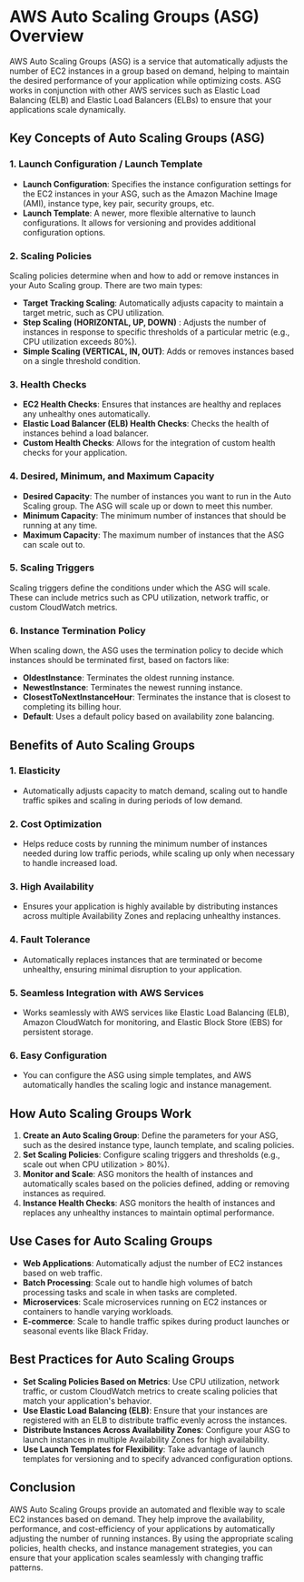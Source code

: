 # AWS Auto Scaling Groups (ASG) Overview

AWS Auto Scaling Groups (ASG) is a service that automatically adjusts the number of EC2 instances in a group based on demand, helping to maintain the desired performance of your application while optimizing costs. ASG works in conjunction with other AWS services such as Elastic Load Balancing (ELB) and Elastic Load Balancers (ELBs) to ensure that your applications scale dynamically.

## Key Concepts of Auto Scaling Groups (ASG)

### 1. **Launch Configuration / Launch Template**
   - **Launch Configuration**: Specifies the instance configuration settings for the EC2 instances in your ASG, such as the Amazon Machine Image (AMI), instance type, key pair, security groups, etc.
   - **Launch Template**: A newer, more flexible alternative to launch configurations. It allows for versioning and provides additional configuration options.

### 2. **Scaling Policies**
   Scaling policies determine when and how to add or remove instances in your Auto Scaling group. There are two main types:
   - **Target Tracking Scaling**: Automatically adjusts capacity to maintain a target metric, such as CPU utilization.
   - **Step Scaling** **(HORIZONTAL, UP, DOWN)** : Adjusts the number of instances in response to specific thresholds of a particular metric (e.g., CPU utilization exceeds 80%).
   - **Simple Scaling** **(VERTICAL, IN, OUT)**: Adds or removes instances based on a single threshold condition.

### 3. **Health Checks**
   - **EC2 Health Checks**: Ensures that instances are healthy and replaces any unhealthy ones automatically.
   - **Elastic Load Balancer (ELB) Health Checks**: Checks the health of instances behind a load balancer.
   - **Custom Health Checks**: Allows for the integration of custom health checks for your application.

### 4. **Desired, Minimum, and Maximum Capacity**
   - **Desired Capacity**: The number of instances you want to run in the Auto Scaling group. The ASG will scale up or down to meet this number.
   - **Minimum Capacity**: The minimum number of instances that should be running at any time.
   - **Maximum Capacity**: The maximum number of instances that the ASG can scale out to.

### 5. **Scaling Triggers**
   Scaling triggers define the conditions under which the ASG will scale. These can include metrics such as CPU utilization, network traffic, or custom CloudWatch metrics.

### 6. **Instance Termination Policy**
   When scaling down, the ASG uses the termination policy to decide which instances should be terminated first, based on factors like:
   - **OldestInstance**: Terminates the oldest running instance.
   - **NewestInstance**: Terminates the newest running instance.
   - **ClosestToNextInstanceHour**: Terminates the instance that is closest to completing its billing hour.
   - **Default**: Uses a default policy based on availability zone balancing.

## Benefits of Auto Scaling Groups

### 1. **Elasticity**
   - Automatically adjusts capacity to match demand, scaling out to handle traffic spikes and scaling in during periods of low demand.

### 2. **Cost Optimization**
   - Helps reduce costs by running the minimum number of instances needed during low traffic periods, while scaling up only when necessary to handle increased load.

### 3. **High Availability**
   - Ensures your application is highly available by distributing instances across multiple Availability Zones and replacing unhealthy instances.

### 4. **Fault Tolerance**
   - Automatically replaces instances that are terminated or become unhealthy, ensuring minimal disruption to your application.

### 5. **Seamless Integration with AWS Services**
   - Works seamlessly with AWS services like Elastic Load Balancing (ELB), Amazon CloudWatch for monitoring, and Elastic Block Store (EBS) for persistent storage.

### 6. **Easy Configuration**
   - You can configure the ASG using simple templates, and AWS automatically handles the scaling logic and instance management.

## How Auto Scaling Groups Work

1. **Create an Auto Scaling Group**: Define the parameters for your ASG, such as the desired instance type, launch template, and scaling policies.
2. **Set Scaling Policies**: Configure scaling triggers and thresholds (e.g., scale out when CPU utilization > 80%).
3. **Monitor and Scale**: ASG monitors the health of instances and automatically scales based on the policies defined, adding or removing instances as required.
4. **Instance Health Checks**: ASG monitors the health of instances and replaces any unhealthy instances to maintain optimal performance.

## Use Cases for Auto Scaling Groups

- **Web Applications**: Automatically adjust the number of EC2 instances based on web traffic.
- **Batch Processing**: Scale out to handle high volumes of batch processing tasks and scale in when tasks are completed.
- **Microservices**: Scale microservices running on EC2 instances or containers to handle varying workloads.
- **E-commerce**: Scale to handle traffic spikes during product launches or seasonal events like Black Friday.

## Best Practices for Auto Scaling Groups

- **Set Scaling Policies Based on Metrics**: Use CPU utilization, network traffic, or custom CloudWatch metrics to create scaling policies that match your application's behavior.
- **Use Elastic Load Balancing (ELB)**: Ensure that your instances are registered with an ELB to distribute traffic evenly across the instances.
- **Distribute Instances Across Availability Zones**: Configure your ASG to launch instances in multiple Availability Zones for high availability.
- **Use Launch Templates for Flexibility**: Take advantage of launch templates for versioning and to specify advanced configuration options.

## Conclusion

AWS Auto Scaling Groups provide an automated and flexible way to scale EC2 instances based on demand. They help improve the availability, performance, and cost-efficiency of your applications by automatically adjusting the number of running instances. By using the appropriate scaling policies, health checks, and instance management strategies, you can ensure that your application scales seamlessly with changing traffic patterns.
